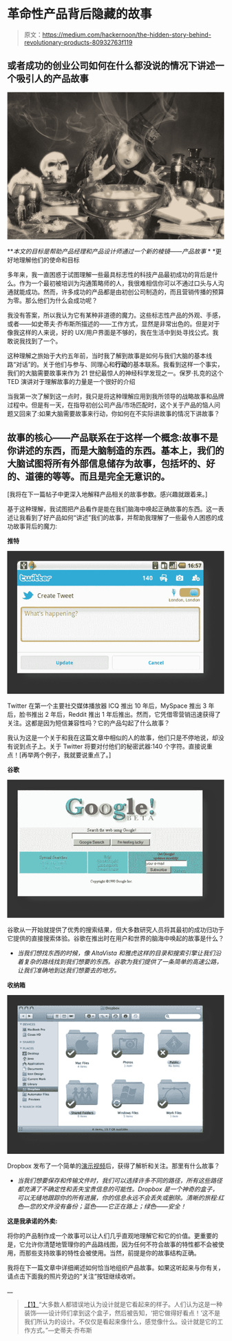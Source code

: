 # 革命性产品背后隐藏的故事

> 原文：<https://medium.com/hackernoon/the-hidden-story-behind-revolutionary-products-80932763f119>

## **或者成功的创业公司如何在什么都没说的情况下讲述一个吸引人的产品故事**

![](img/e362e26af9dfeac46b2cfb4f84287f53.png)

***本文的目标是帮助产品经理和产品设计师通过一个新的棱镜——产品故事* * *更好地理解他们的使命和目标

多年来，我一直困惑于试图理解一些最具标志性的科技产品最初成功的背后是什么。作为一个最初被培训为沟通策略师的人，我很难相信你可以不通过口头与人沟通就能成功。然而，许多成功的产品都是由初创公司制造的，而且营销传播的预算为零。那么他们为什么会成功呢？

我没有答案，所以我认为它有某种非道德的魔力。这些标志性产品的外观、手感，或者——如史蒂夫·乔布斯所描述的——工作方式，显然是非常出色的。但是对于像我这样的人来说，好的 UX/用户界面是不够的，我在生活中到处寻找公式。我敢说我找到了一个。

这种理解之旅始于大约五年前，当时我了解到故事是如何与我们大脑的基本线路“对话”的。关于他们与参与、同理心和**行动**的基本联系。我看到这样一个事实，我们的大脑需要故事来作为 21 世纪最惊人的神经科学发现之一。保罗·扎克的这个 TED 演讲对于理解故事的力量是一个很好的介绍

当我第一次了解到这一点时，我只是将这种理解应用到我所领导的战略故事和品牌过程中。但是有一天，在指导初创公司产品/市场匹配时，这个关于产品的恼人问题又回来了:如果大脑需要故事来行动，你如何在不实际讲故事的情况下讲故事？

## 故事的核心——产品联系在于这样一个概念:故事不是你讲述的东西，而是大脑制造的东西。基本上，我们的大脑试图将所有外部信息储存为故事，包括坏的、好的、道德的等等。而且是完全无意识的。

[我将在下一篇帖子中更深入地解释产品相关的故事参数。感兴趣就跟着来。]

基于这种理解，我试图把产品看作是能在我们脑海中唤起正确故事的东西。这一表述让我看到了好产品如何“讲述”我们的故事，并帮助我理解了一些最令人困惑的成功故事背后的魔力:

**推特**

![](img/bfb3916f0fd1d6576524a8997b9d6152.png)

Twitter 在第一个主要社交媒体播放器 ICQ 推出 10 年后，MySpace 推出 3 年后，脸书推出 2 年后，Reddit 推出 1 年后推出。然而，它凭借零营销迅速获得了关注。这都是因为短信兼容性吗？它的产品勾起了什么故事？

我认为这是一个关于和我在这篇文章中相似的人的故事，他们只是不停地说，却没有说到点子上。关于 Twitter 将要对付他们的秘密武器:140 个字符。直接说重点！[再举两个例子，我就要说重点了。]

**谷歌**

![](img/2190a65e941d8f04ee5577537b9088e4.png)

谷歌从一开始就提供了优秀的搜索结果，但大多数研究人员将其最初的成功归功于它提供的直接搜索体验。谷歌在推出时在用户和世界的脑海中唤起的故事是什么？

- *当我们想找东西的时候，像 AltaVista 和雅虎这样的目录和搜索引擎让我们沿着复杂的路线找到我们想要的东西。谷歌为我们提供了一条简单的高速公路，让我们准确地到达我们想要去的地方。*

**收纳箱**

![](img/486f3cb4106d9cc809d0b353d8fa54e9.png)

Dropbox 发布了一个简单的[演示视频](https://www.youtube.com/watch?v=7QmCUDHpNzE)后，获得了解析和关注。那里有什么故事？

- *当我们想要保存和传输文件时，我们可以选择许多不同的路径，所有这些路径都充满了不确定性和丢失宝贵信息的可能性。Dropbox 是一个神奇的盒子，可以无缝地跟踪你的所有进展，你的信息永远不会丢失或删除。清晰的旅程:红色—您的文件没有备份；蓝色——它正在路上；绿色——安全！*

**这是我承诺的外卖:**

将你的产品制作成一个故事可以让人们几乎直观地理解它和它的价值。更重要的是，它允许你清楚地管理你的产品路线图，因为任何不符合故事的特性都不会被使用，而那些支持故事的特性会被使用。当然，前提是你的故事结构正确。

我将在下一篇文章中详细阐述如何恰当地组织产品故事。如果这听起来与你有关，请点击下面我的照片旁边的“关注”按钮继续收听。

__

> [【1】](#_ftnref1)“大多数人都错误地认为设计就是它看起来的样子。人们认为这是一种装饰——设计师们拿到这个盒子，然后被告知，‘把它做得好看点！’这不是我们所认为的设计。不仅仅是看起来像什么，感觉像什么。设计就是它的工作方式。”—史蒂夫·乔布斯